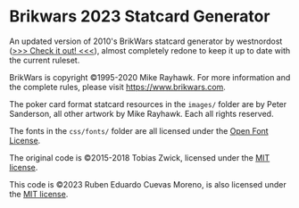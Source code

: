 # Brikwars 2023 Statcard Generator
An updated version of 2010's BrikWars statcard generator by westnordost (<a href="https://www.westnordost.de/statcard/">&gt;&gt;&gt; Check it out! &lt;&lt;&lt;</a>), almost completely redone to keep it up to date with the current ruleset.

BrikWars is copyright ©1995-2020 Mike Rayhawk.
For more information and the complete rules, please visit <a href="https://www.brikwars.com">https://www.brikwars.com</a>.

The poker card format statcard resources in the `images/` folder are by Peter Sanderson, all other artwork by Mike Rayhawk. Each all rights reserved.

The fonts in the `css/fonts/` folder are all licensed under the <a href="http://scripts.sil.org/cms/scripts/page.php?site_id=nrsi&id=OFL_web">Open Font License</a>.

The original code is ©2015-2018 Tobias Zwick, licensed under the <a href="https://opensource.org/licenses/MIT">MIT license</a>.

This code is ©2023 Ruben Eduardo Cuevas Moreno, is also licensed under the <a href="https://opensource.org/licenses/MIT">MIT license</a>.